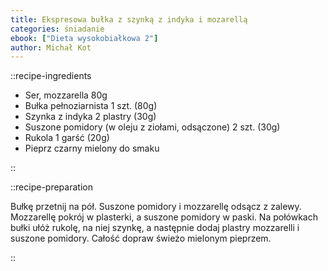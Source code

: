 ```yaml
---
title: Ekspresowa bułka z szynką z indyka i mozarellą
categories: śniadanie
ebook: ["Dieta wysokobiałkowa 2"]
author: Michał Kot
---
```


::recipe-ingredients

- Ser, mozzarella 80g
- Bułka pełnoziarnista 1 szt. (80g)
- Szynka z indyka 2 plastry (30g)
- Suszone pomidory (w oleju z ziołami, odsączone) 2 szt. (30g)
- Rukola 1 garść (20g)
- Pieprz czarny mielony do smaku

::

::recipe-preparation

Bułkę przetnij na pół. Suszone pomidory i mozzarellę odsącz z zalewy. Mozzarellę pokrój w plasterki, a suszone pomidory w paski. Na połówkach bułki ułóż rukolę, na niej szynkę, a następnie dodaj plastry mozzarelli i suszone pomidory. Całość dopraw świeżo mielonym pieprzem.

::
